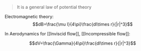 

>It is a general law of potential theory

 Electromagnetic theory:
$$dB=\frac{\mu I}{4\pi}\frac{dl\times r}{|r|^3}$$

In Aerodynamics for [[Inviscid flow]], [[Incompressible flow]]:

$$dV=\frac{\Gamma}{4\pi}\frac{dl\times r}{|r|^3}$$

